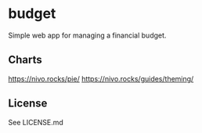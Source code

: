 # budget
Simple web app for managing a financial budget.

## Charts
https://nivo.rocks/pie/
https://nivo.rocks/guides/theming/

## License
See LICENSE.md

